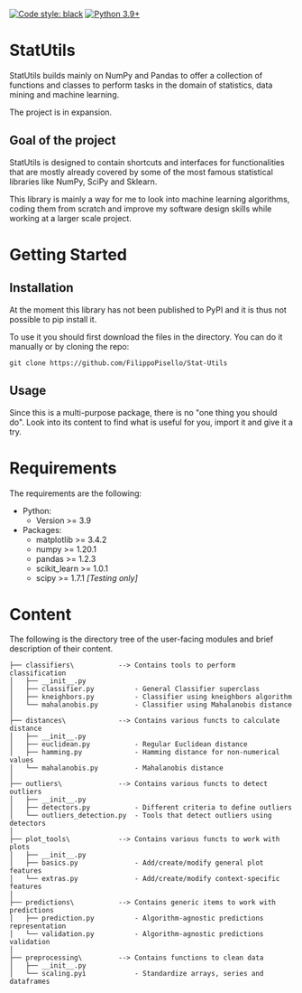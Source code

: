 [![Code style: black](https://img.shields.io/badge/code%20style-black-000000.svg)](https://github.com/psf/black)
[![Python 3.9+](https://img.shields.io/badge/python-3.9+-blue.svg)](https://www.python.org/downloads/release/python-390/)
# StatUtils
StatUtils builds mainly on NumPy and Pandas to offer a collection of functions and classes to perform tasks in the domain of statistics, data mining and machine learning.

The project is in expansion.

## Goal of the project
StatUtils is designed to contain shortcuts and interfaces for functionalities that are mostly already covered by some of the most famous statistical libraries like NumPy, SciPy and Sklearn.

This library is mainly a way for me to look into machine learning algorithms, coding them from scratch and improve my software design skills while working at a larger scale project.

# Getting Started
## Installation
At the moment this library has not been published to PyPI and it is thus not possible to pip install it.

To use it you should first download the files in the directory. You can do it manually or by cloning the repo:
```console
git clone https://github.com/FilippoPisello/Stat-Utils
```
## Usage
Since this is a multi-purpose package, there is no "one thing you should do". Look into its content to find what is useful for you, import it and give it a try.

# Requirements
The requirements are the following:
- Python:
  - Version >= 3.9
- Packages:
  - matplotlib >= 3.4.2
  - numpy >= 1.20.1
  - pandas >= 1.2.3
  - scikit_learn >= 1.0.1
  - scipy >= 1.7.1 *[Testing only]*

# Content
The following is the directory tree of the user-facing modules and brief description of their content.
```
├── classifiers\           --> Contains tools to perform classification
│   ├── __init__.py
│   ├── classifier.py          - General Classifier superclass
│   ├── kneighbors.py          - Classifier using kneighbors algorithm
│   └── mahalanobis.py         - Classifier using Mahalanobis distance
│
├── distances\             --> Contains various functs to calculate distance
│   ├── __init__.py
│   ├── euclidean.py           - Regular Euclidean distance
│   ├── hamming.py             - Hamming distance for non-numerical values
│   └── mahalanobis.py         - Mahalanobis distance
│
├── outliers\              --> Contains various functs to detect outliers
│   ├── __init__.py
│   ├── detectors.py           - Different criteria to define outliers
│   └── outliers_detection.py  - Tools that detect outliers using detectors
│
├── plot_tools\            --> Contains various functs to work with plots
│   ├── __init__.py
│   ├── basics.py              - Add/create/modify general plot features
│   └── extras.py              - Add/create/modify context-specific features
│
├── predictions\           --> Contains generic items to work with predictions
│   ├── prediction.py          - Algorithm-agnostic predictions representation
│   └── validation.py          - Algorithm-agnostic predictions validation
│
├── preprocessing\         --> Contains functions to clean data
│   ├── __init__.py
│   └── scaling.pyì            - Standardize arrays, series and dataframes
```
